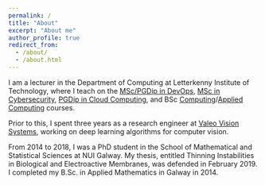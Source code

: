 ```yaml
---
permalink: /
title: "About"
excerpt: "About me"
author_profile: true
redirect_from: 
  - /about/
  - /about.html
---
```


I am a lecturer in the Department of Computing at Letterkenny Institute of Technology, where I teach on the [MSc/PGDip in DevOps](https://www.lyit.ie/CourseDetails/D202/LY_KDVOP_M/DevOps), [MSc in Cybersecurity](https://www.lyit.ie/CourseDetails/D202/LY_KCYBS_M/Cybersecurity), [PGDip in Cloud Computing](https://springboardcourses.ie/details/9267), 
and BSc [Computing](https://www.lyit.ie/CourseDetails/D303/LY_KCMPU_B/Computing)/[Applied Computing](https://www.lyit.ie/CourseDetails/D303/LY_KCOMP_B/AppliedComputing) courses. 

Prior to this, I spent three years as a research engineer at [Valeo Vision Systems](https://www.valeo.com/en/), working on deep learning algorithms for computer vision.

From 2014 to 2018, I was a PhD student in the School of Mathematical and Statistical Sciences at NUI Galway. My thesis, entitled Thinning Instabilities in Biological and Electroactive Membranes, was defended in February 2019. I completed my B.Sc. in Applied Mathematics in Galway in 2014.
